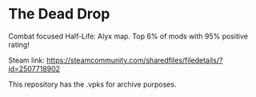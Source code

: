 # The Dead Drop
Combat focused Half-Life: Alyx map. Top 6% of mods with 95% positive rating!

Steam link: https://steamcommunity.com/sharedfiles/filedetails/?id=2507718902

This repository has the .vpks for archive purposes.
